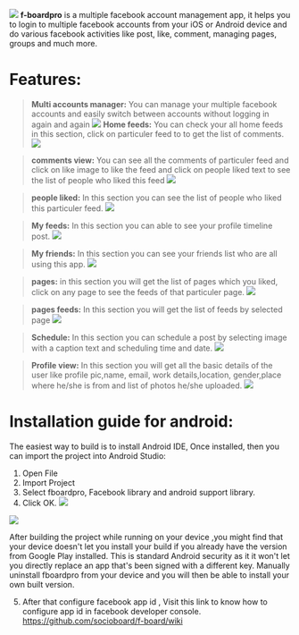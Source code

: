 ![](http://i.imgur.com/0XE6SbI.png)
**f-boardpro** is a multiple facebook account management app, it helps you to login to multiple facebook accounts from your iOS or Android device and do various facebook activities like post, like, comment, managing pages, groups and much more.

Features:
===========

> **Multi accounts manager:** You can manage your multiple facebook accounts and easily switch between accounts without logging in again and again ![](http://i.imgur.com/g33IHgB.png)
> **Home feeds:** You can check your all home feeds in this section, click on particuler feed to to get the list of comments.
 ![](http://i.imgur.com/EGNHTdi.png)

>**comments view:** You can see all the comments of particuler feed and click on like image to like the feed and click on people liked text to see the list of people who liked this feed ![](http://i.imgur.com/9cjlPE6.png)

>**people liked:** In this section you can see the list of people who liked this particuler feed. ![](http://i.imgur.com/6MVmndT.png)

>**My feeds:** In this section you can  able to see your profile timeline post. ![](http://i.imgur.com/YbXjVg6.png)

>**My friends:** In this section you can see your friends list who are all using this app. ![](http://i.imgur.com/DwBDh07.png)

>**pages:** in this section you will get the list of pages which you liked, click on any page to see the feeds of that particuler page. ![](http://i.imgur.com/PWVnrIq.png)

>**pages feeds:** In this section you will get the list of feeds by selected page ![](http://i.imgur.com/WRRRUuN.png)

>**Schedule:** In this section you can schedule a post by selecting image with a caption text and scheduling time and date.
![](http://i.imgur.com/2hlfjso.png)

>**Profile view:** In this section you will get all the basic details of the user like profile pic,name, email, work details,location, gender,place where he/she is from and list of photos he/she uploaded.
![](http://i.imgur.com/Ae5fJbl.png)



Installation guide for android:
============================

The easiest way to build is to install Android IDE, Once installed, then you can import the project into Android Studio:
1.	Open File
2.	Import Project
3.	Select fboardpro, Facebook library and android support library.
4.	Click OK.
 ![](http://i.imgur.com/mJCRabE.png)

 ![](http://i.imgur.com/RSqSYvq.png)
 
 After building the project while running on your device ,you might find that your device doesn't let you install your build if you already have the version from Google Play installed. This is standard Android security as it it won't let you directly replace an app that's been signed with a different key. Manually uninstall fboardpro from your device and you will then be able to install your own built version.
 
 
 5. After that configure facebook app id , Visit this link to know how to configure app id in facebook developer console.
              https://github.com/socioboard/f-board/wiki

